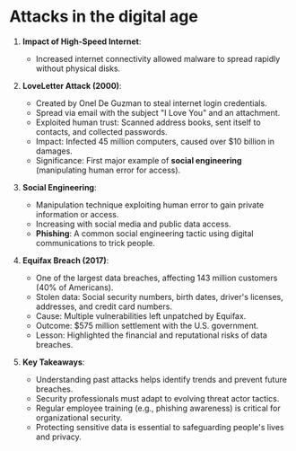 # Attacks in the digital age

1. **Impact of High-Speed Internet**:
   - Increased internet connectivity allowed malware to spread rapidly without physical disks.

2. **LoveLetter Attack (2000)**:
   - Created by Onel De Guzman to steal internet login credentials.
   - Spread via email with the subject "I Love You" and an attachment.
   - Exploited human trust: Scanned address books, sent itself to contacts, and collected passwords.
   - Impact: Infected 45 million computers, caused over $10 billion in damages.
   - Significance: First major example of **social engineering** (manipulating human error for access).

3. **Social Engineering**:
   - Manipulation technique exploiting human error to gain private information or access.
   - Increasing with social media and public data access.
   - **Phishing**: A common social engineering tactic using digital communications to trick people.

4. **Equifax Breach (2017)**:
   - One of the largest data breaches, affecting 143 million customers (40% of Americans).
   - Stolen data: Social security numbers, birth dates, driver's licenses, addresses, and credit card numbers.
   - Cause: Multiple vulnerabilities left unpatched by Equifax.
   - Outcome: $575 million settlement with the U.S. government.
   - Lesson: Highlighted the financial and reputational risks of data breaches.

5. **Key Takeaways**:
   - Understanding past attacks helps identify trends and prevent future breaches.
   - Security professionals must adapt to evolving threat actor tactics.
   - Regular employee training (e.g., phishing awareness) is critical for organizational security.
   - Protecting sensitive data is essential to safeguarding people's lives and privacy.
